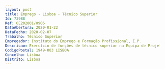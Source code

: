 ```yaml
--- 
layout: post
title: Emprego - Lisboa - Técnico Superior
Id: 73988
Ref: OE202001/0906
DataAbertura: 2020-01-22
DataFecho: 2020-02-07
Trabalho: Técnico Superior
Empregador: Instituto do Emprego e Formação Profissional, I.P.
Descricao: Exercício de funções de técnico superior na Equipa de Projeto de Acompanhamento de Programas Comunitários integrada no Departamento de Planeamento, Gestão e Controlo, com as competências definidas na alínea b) do n.º 1 do artigo 9.º da portaria n.º 319 2012, de 12 de outubro, publicada no DR 1.ª série n.º 198   Preparação de candidaturas de âmbito nacional no âmbito do financiamento comunitário   Acompanhamento da elaboração dos respetivos pedidos de reembolso   Emissão de pareceres, orientações técnicas, administrativas e financeiras, no âmbito do financiamento comunitário   Elaboração de contraditório em sede de auditorias, em articulação com os Serviços envolvidos   Apoio aos serviços regionais locais no que concerne a normas e procedimentos inerentes ao financiamento comunitário.
CodigoPostal: 1949-003 LISBOA
Concelho: Lisboa
Distrito: Lisboa
--- 
```

